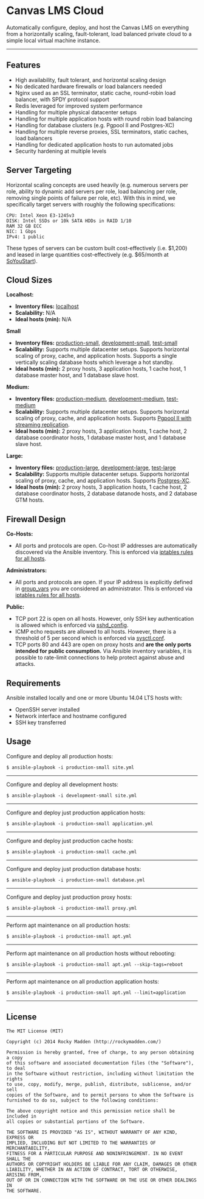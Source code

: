 # Canvas LMS Cloud

Automatically configure, deploy, and host the Canvas LMS on everything from a horizontally scaling, fault-tolerant, load balanced private cloud to a simple local virtual machine instance.

---

## Features
* High availability, fault tolerant, and horizontal scaling design
* No dedicated hardware firewalls or load balancers needed
* Nginx used as an SSL terminator, static cache, round-robin load balancer, with SPDY protocol support
* Redis leveraged for improved system performance
* Handling for multiple physical datacenter setups
* Handling for multiple application hosts with round robin load balancing
* Handling for database clusters (e.g. Pgpool II and Postgres-XC)
* Handling for multiple reverse proxies, SSL terminators, static caches, load balancers
* Handling for dedicated application hosts to run automated jobs
* Security hardening at multiple levels

## Server Targeting
Horizontal scaling concepts are used heavily (e.g. numerous servers per role, ability to dynamic add servers per role, load balancing per role, removing single points of failure per role, etc). With this in mind, we specifically target servers with roughly the following specifications:

```
CPU: Intel Xeon E3-1245v3
DISK: Intel SSDs or 10k SATA HDDs in RAID 1/10
RAM 32 GB ECC
NIC: 1 Gbps
IPv4: 1 public
```

These types of servers can be custom built cost-effectively (i.e. $1,200) and leased in large quantities cost-effectively (e.g. $65/month at [SoYouStart](http://www.soyoustart.com/us/offers/sys-e32-4.xml)).

## Cloud Sizes
__Localhost:__
* __Inventory files:__ [localhost](https://github.com/rockymadden/canvas-lms-cloud/blob/master/src/ansible/localhost)
* __Scalability:__ N/A
* __Ideal hosts (min):__ N/A

__Small__
* __Inventory files:__ [production-small](https://github.com/rockymadden/canvas-lms-cloud/blob/master/src/ansible/development-small), [development-small](https://github.com/rockymadden/canvas-lms-cloud/blob/master/src/ansible/development-small), [test-small](https://github.com/rockymadden/canvas-lms-cloud/blob/master/src/ansible/test-small)
* __Scalability:__ Supports multiple datacenter setups. Supports horizontal scaling of proxy, cache, and application hosts. Supports a single vertically scaling database hosts which leverage a hot standby.
* __Ideal hosts (min):__ 2 proxy hosts, 3 application hosts, 1 cache host, 1 database master host, and 1 database slave host.

__Medium:__
* __Inventory files:__ [production-medium](https://github.com/rockymadden/canvas-lms-cloud/blob/master/src/ansible/development-medium), [development-medium](https://github.com/rockymadden/canvas-lms-cloud/blob/master/src/ansible/development-medium), [test-medium](https://github.com/rockymadden/canvas-lms-cloud/blob/master/src/ansible/test-medium)
* __Scalability:__ Supports multiple datacenter setups. Supports horizontal scaling of proxy, cache, and application hosts. Supports [Pgpool II with streaming replication](http://www.pgpool.net/).
* __Ideal hosts (min):__ 2 proxy hosts, 3 application hosts, 1 cache host, 2 database coordinator hosts, 1 database master host, and 1 database slave host.

__Large:__
* __Inventory files:__ [production-large](https://github.com/rockymadden/canvas-lms-cloud/blob/master/src/ansible/development-large), [development-large](https://github.com/rockymadden/canvas-lms-cloud/blob/master/src/ansible/development-large), [test-large](https://github.com/rockymadden/canvas-lms-cloud/blob/master/src/ansible/test-large)
* __Scalability:__ Supports multiple datacenter setups. Supports horizontal scaling of proxy, cache, and application hosts. Supports [Postgres-XC](https://wiki.postgresql.org/wiki/Postgres-XC).
* __Ideal hosts (min):__ 2 proxy hosts, 3 application hosts, 1 cache host, 2 database coordinator hosts, 2 database datanode hosts, and 2 database GTM hosts.

## Firewall Design

__Co-Hosts:__
* All ports and protocols are open. Co-host IP addresses are automatically discovered via the Ansible inventory. This is enforced via [iptables rules for all hosts](https://github.com/rockymadden/canvas-lms-cloud/blob/master/src/ansible/roles/common/templates/etc/iptables/rules.v4.j2).

__Administrators:__
* All ports and protocols are open. If your IP address is explicitly defined in [group_vars](https://github.com/rockymadden/canvas-lms-cloud/blob/master/src/ansible/group_vars/all) you are considered an administrator. This is enforced via [iptables rules for all hosts](https://github.com/rockymadden/canvas-lms-cloud/blob/master/src/ansible/roles/common/templates/etc/iptables/rules.v4.j2).

__Public:__
* TCP port 22 is open on all hosts. However, only SSH key authentication is allowed which is enforced via [sshd_config](https://github.com/rockymadden/canvas-lms-cloud/blob/master/src/ansible/roles/common/templates/etc/ssh/sshd_config.j2).
* ICMP echo requests are allowed to all hosts. However, there is a threshold of 5 per second which is enforced via [sysctl.conf](https://github.com/rockymadden/canvas-lms-cloud/blob/master/src/ansible/roles/common/templates/etc/sysctl.conf.j2).
* TCP ports 80 and 443 are open on proxy hosts and __are the only ports intended for public consumption.__ Via Ansible inventory variables, it is possible to rate-limit connections to help protect against abuse and attacks.

## Requirements

Ansible installed locally and one or more Ubuntu 14.04 LTS hosts with:
* OpenSSH server installed
* Network interface and hostname configured
* SSH key transferred

## Usage

Configure and deploy all production hosts:
```
$ ansible-playbook -i production-small site.yml
```

---

Configure and deploy all development hosts:
```
$ ansible-playbook -i development-small site.yml
```

---

Configure and deploy just production application hosts:
```
$ ansible-playbook -i production-small application.yml
```

---

Configure and deploy just production cache hosts:
```
$ ansible-playbook -i production-small cache.yml
```

---
Configure and deploy just production database hosts:
```
$ ansible-playbook -i production-small database.yml
```

---
Configure and deploy just production proxy hosts:
```
$ ansible-playbook -i production-small proxy.yml
```

---

Perform apt maintenance on all production hosts:
```
$ ansible-playbook -i production-small apt.yml
```

---

Perform apt maintenance on all production hosts without rebooting:
```
$ ansible-playbook -i production-small apt.yml --skip-tags=reboot
```

---

Perform apt maintenance on all production application hosts:
```
$ ansible-playbook -i production-small apt.yml --limit=application
```

---

## License

```
The MIT License (MIT)

Copyright (c) 2014 Rocky Madden (http://rockymadden.com/)

Permission is hereby granted, free of charge, to any person obtaining a copy
of this software and associated documentation files (the "Software"), to deal
in the Software without restriction, including without limitation the rights
to use, copy, modify, merge, publish, distribute, sublicense, and/or sell
copies of the Software, and to permit persons to whom the Software is
furnished to do so, subject to the following conditions:

The above copyright notice and this permission notice shall be included in
all copies or substantial portions of the Software.

THE SOFTWARE IS PROVIDED "AS IS", WITHOUT WARRANTY OF ANY KIND, EXPRESS OR
IMPLIED, INCLUDING BUT NOT LIMITED TO THE WARRANTIES OF MERCHANTABILITY,
FITNESS FOR A PARTICULAR PURPOSE AND NONINFRINGEMENT. IN NO EVENT SHALL THE
AUTHORS OR COPYRIGHT HOLDERS BE LIABLE FOR ANY CLAIM, DAMAGES OR OTHER
LIABILITY, WHETHER IN AN ACTION OF CONTRACT, TORT OR OTHERWISE, ARISING FROM,
OUT OF OR IN CONNECTION WITH THE SOFTWARE OR THE USE OR OTHER DEALINGS IN
THE SOFTWARE.
```